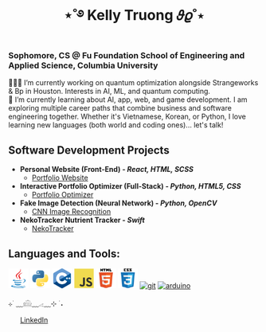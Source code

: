 <h1 align="center"> ⋆˚࿔ Kelly Truong 𝜗𝜚˚⋆</h1>

<!-- **superrrk/superrrk** is a ✨ _special_ ✨ repository because its `README.md` (this file) appears on your GitHub profile.
-->
<h3>Sophomore, CS @ Fu Foundation School of Engineering and Applied Science, Columbia University </h3>
👩🏻‍💻 I’m currently working on quantum optimization alongside Strangeworks & Bp in Houston. Interests in AI, ML, and quantum computing.
<br>
🌱  I’m currently learning about AI, app, web, and game development. I am exploring multiple career paths that combine business and software engineering together. Whether it's Vietnamese, Korean, or Python, I love learning new languages (both world and coding ones)... let's talk!
<br>

<h2>Software Development Projects</h2>
<ul>

 <li>
    <strong> Personal Website (Front-End) - <i> React, HTML, SCSS </i></strong>
    <ul>
      <li><a href="https://github.com/superrrk/portfolio-kelly" target="_blank">Portfolio Website</a></li>
    </ul>
  </li>
  
  <li>
    <strong>Interactive Portfolio Optimizer (Full-Stack) - <i> Python, HTML5, CSS</i></strong>
    <ul>
      <li><a href="https://github.com/superrrk/portfolio-optimizer" target="_blank">Portfolio Optimizer</a></li>
    </ul>
  </li>
  
  <li>
    <strong> Fake Image Detection (Neural Network) - <i>Python, OpenCV</i></strong>
    <ul>
      <li><a href="https://github.com/superrrk/image-detector" target="_blank">CNN Image Recognition</a></li>
    </ul>
  </li>

  <li>
    <strong> NekoTracker Nutrient Tracker - <i>Swift</i></strong>
    <ul>
      <li><a href="https://github.com/superrrk/NekoTracker" target="_blank">NekoTracker</a></li>
    </ul>
  </li>
  
</ul>
<h2>Languages and Tools:</h2>

<p>
  <a href="https://www.java.com" target="_blank" rel="noopener noreferrer"><img src="https://raw.githubusercontent.com/devicons/devicon/master/icons/java/java-original.svg" alt="java" width="40" height="40"/></a>
  <a href="https://www.python.org" target="_blank" rel="noopener noreferrer"><img src="https://raw.githubusercontent.com/devicons/devicon/master/icons/python/python-original.svg" alt="python" width="40" height="40"/></a>
  <a href="https://www.w3schools.com/cpp/" target="_blank" rel="noreferrer"> <img src="https://raw.githubusercontent.com/devicons/devicon/master/icons/cplusplus/cplusplus-original.svg" alt="cplusplus" width="40" height="40"/></a>
  <a href="https://developer.mozilla.org/en-US/docs/Web/JavaScript" target="_blank" rel="noopener noreferrer"><img src="https://raw.githubusercontent.com/devicons/devicon/master/icons/javascript/javascript-original.svg" alt="javascript" width="40" height="40"/></a>
  <a href="https://www.w3.org/html/" target="_blank" rel="noopener noreferrer"><img src="https://raw.githubusercontent.com/devicons/devicon/master/icons/html5/html5-original-wordmark.svg" alt="html5" width="40" height="40"/></a>
  <a href="https://www.w3schools.com/css/" target="_blank" rel="noreferrer"><img src="https://raw.githubusercontent.com/devicons/devicon/master/icons/css3/css3-original-wordmark.svg" alt="css3" width="40" height="40"/></a>
  <a href="https://git-scm.com/" target="_blank" rel="noreferrer"> <img src="https://www.vectorlogo.zone/logos/git-scm/git-scm-icon.svg" alt="git" width="40" height="40"/></a>
  <a href="https://www.arduino.cc/" target="_blank" rel="noreferrer"><img src="https://cdn.worldvectorlogo.com/logos/arduino-1.svg" alt="arduino" width="40" height="40"/></a>
</p>
⊹ ࣪ ﹏𓊝﹏𓂁﹏⊹ ࣪ ˖
<ul><a href="https://www.linkedin.com/in/kellybtruong/" target="_blank">LinkedIn</a></ul>

